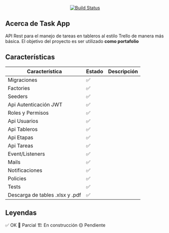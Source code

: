 <p align="center">
<a href="https://github.com/zockfoul/task-app-api/actions/workflows/ci.yml"><img src="https://github.com/zockfoul/task-api/actions/workflows/ci.yml/badge.svg" alt="Build Status"></img></a>
</p>

## Acerca de Task App
API Rest para el manejo de tareas en tableros al estilo Trello de manera más básica. El objetivo del proyecto es ser utilizado **como portafolio**

## Características

| Característica                  | Estado | Descripción             |
|---------------------------------| --- |-------------------------|
| Migraciones                     | ✅ |                         |
| Factories                       | ✅ |                         |
| Seeders                         | ✅ |                         |
| Api Autenticación JWT           | ✅ |                         |
| Roles y Permisos                | ✅ |                         |
| Api Usuarios                    | ✅ |                         |
| Api Tableros                    | ✅ |                         |
| Api Etapas                      | ✅ |                         |
| Api Tareas                      | ✅ |                         |
| Event/Listeners                 | ✅ |                         |
| Mails                           | ✅ |                         |
| Notificaciones                  | ✅ |                         |
| Policies                        | ✅ |                         |
| Tests                           | ✅ |                         |
| Descarga de tables .xlsx y .pdf | ✅ |                         |

## Leyendas

✅ OK 
🔵 Parcial
🏗️ En construcción
🟡 Pendiente

